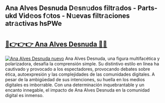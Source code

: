 ## Ana Alves Desnuda D𝚎sn𝚞dos filtr𝚊dos - Parts-ukd Vid𝚎os f𝚘tos - N𝚞evas filtr𝚊ciones atr𝚊ctivas hsPWe

# <h2><a href="http://mb9kfi.tromn.icu/?c=Ana+Alves+Desnuda">🔗👉👉👉 Ana Alves Desnuda 🔗🔗</a></h2>

[![Ana Alves Desnuda nuevo](https://i.imgur.com/pEAQMta.gif)](http://mb9kfi.tromn.icu/?c=Ana+Alves+Desnuda)
Ana Alves Desnuda, una figura multifacética y polarizadora, desafía la comprensión simple. Su distintivo estilo en línea ha cautivado y provocado a los espectadores, provocando debates sobre ética, autoexpresión y las complejidades de las comunidades digitales. A pesar de la ambigüedad de sus intenciones, su huella en los medios digitales es imborrable. Con una determinación inquebrantable y un encanto innegable, el impacto de Ana Alves Desnuda en la comunidad digital es inmenso.

